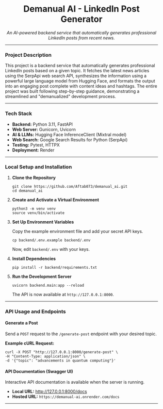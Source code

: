 <h1 align="center">Demanual AI - LinkedIn Post Generator</h1>

<p align="center">
  <em>An AI-powered backend service that automatically generates professional LinkedIn posts from recent news.</em>
</p>

<hr>

<h3>Project Description</h3>

<p>
This project is a backend service that automatically generates professional LinkedIn posts based on a given topic. It fetches the latest news articles using the SerpApi web search API, synthesizes the information using a powerful large language model from Hugging Face, and formats the output into an engaging post complete with content ideas and hashtags. The entire project was built following step-by-step guidance, demonstrating a streamlined and "demanualized" development process.
</p>

<hr>

<h3>Tech Stack</h3>

<ul>
  <li><b>Backend:</b> Python 3.11, FastAPI</li>
  <li><b>Web Server:</b> Gunicorn, Uvicorn</li>
  <li><b>AI & LLMs:</b> Hugging Face InferenceClient (Mixtral model)</li>
  <li><b>Web Search:</b> Google Search Results for Python (SerpApi)</li>
  <li><b>Testing:</b> Pytest, HTTPX</li>
  <li><b>Deployment:</b> Render</li>
</ul>

<hr>

<h3>Local Setup and Installation</h3>

<ol>
  <li>
    <strong>Clone the Repository</strong>
    <pre><code>git clone https://github.com/Aftab073/demanual_ai.git
cd demanual_ai</code></pre>
  </li>
  <li>
    <strong>Create and Activate a Virtual Environment</strong>
    <pre><code>python3 -m venv venv
source venv/bin/activate</code></pre>
  </li>
  <li>
    <strong>Set Up Environment Variables</strong>
    <p>Copy the example environment file and add your secret API keys.</p>
    <pre><code>cp backend/.env.example backend/.env</code></pre>
    <p>Now, edit <code>backend/.env</code> with your keys.</p>
  </li>
  <li>
    <strong>Install Dependencies</strong>
    <pre><code>pip install -r backend/requirements.txt</code></pre>
  </li>
  <li>
    <strong>Run the Development Server</strong>
    <pre><code>uvicorn backend.main:app --reload</code></pre>
    <p>The API is now available at <code>http://127.0.0.1:8000</code>.</p>
  </li>
</ol>

<hr>

<h3>API Usage and Endpoints</h3>

<h4>Generate a Post</h4>
<p>Send a <code>POST</code> request to the <code>/generate-post</code> endpoint with your desired topic.</p>

<strong>Example cURL Request:</strong>
<pre><code>curl -X POST "http://127.0.0.1:8000/generate-post" \
-H "Content-Type: application/json" \
-d '{"topic": "advancements in quantum computing"}'</code></pre>

<h4>API Documentation (Swagger UI)</h4>
<p>Interactive API documentation is available when the server is running.</p>
<ul>
    <li><b>Local URL:</b> <a href="http://127.0.0.1:8000/docs">http://127.0.0.1:8000/docs</a></li>
    <li><b>Hosted URL:</b> <code>https://demanual-ai.onrender.com/docs</code></li>
</ul>

<hr>


